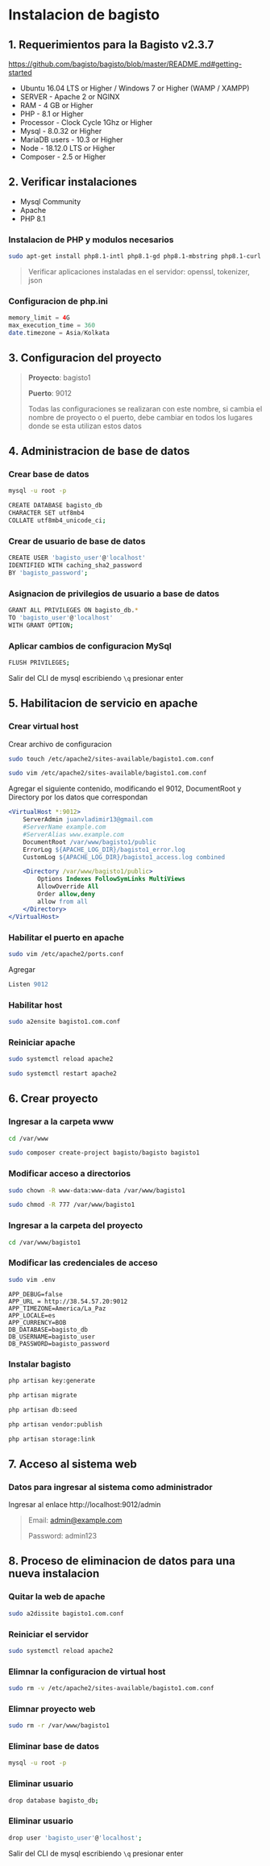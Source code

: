 # Instalacion de bagisto
## 1. Requerimientos para la Bagisto v2.3.7
https://github.com/bagisto/bagisto/blob/master/README.md#getting-started

- Ubuntu 16.04 LTS or Higher / Windows 7 or Higher (WAMP / XAMPP)
- SERVER - Apache 2 or NGINX
- RAM - 4 GB or Higher
- PHP - 8.1 or Higher
- Processor - Clock Cycle 1Ghz or Higher
- Mysql - 8.0.32 or Higher
- MariaDB users - 10.3 or Higher
- Node - 18.12.0 LTS or Higher
- Composer - 2.5 or Higher

## 2. Verificar instalaciones
- Mysql Community
- Apache
- PHP 8.1

### Instalacion de PHP y modulos necesarios
```bash
sudo apt-get install php8.1-intl php8.1-gd php8.1-mbstring php8.1-curl php8.1-mysql
```

> Verificar aplicaciones instaladas en el servidor: openssl, tokenizer, json
### Configuracion de php.ini
```php
memory_limit = 4G
max_execution_time = 360
date.timezone = Asia/Kolkata
```

## 3. Configuracion del proyecto
> **Proyecto**: bagisto1
>
> **Puerto**: 9012
>
> Todas las configuraciones se realizaran con este nombre, si cambia el nombre de proyecto o el puerto, debe cambiar en todos los lugares donde se esta utilizan estos datos

## 4. Administracion de base de datos
### Crear base de datos
```bash
mysql -u root -p
```

```bash
CREATE DATABASE bagisto_db
CHARACTER SET utf8mb4
COLLATE utf8mb4_unicode_ci;
```

### Crear de usuario de base de datos
```bash
CREATE USER 'bagisto_user'@'localhost'
IDENTIFIED WITH caching_sha2_password
BY 'bagisto_password';
```

### Asignacion de privilegios de usuario a base de datos
```bash
GRANT ALL PRIVILEGES ON bagisto_db.*
TO 'bagisto_user'@'localhost'
WITH GRANT OPTION;
```

### Aplicar cambios de configuracion MySql
```bash
FLUSH PRIVILEGES;
```

Salir del CLI de mysql escribiendo `\q` presionar enter

## 5. Habilitacion de servicio en apache
### Crear virtual host
Crear archivo de configuracion
```bash
sudo touch /etc/apache2/sites-available/bagisto1.com.conf
```

```bash
sudo vim /etc/apache2/sites-available/bagisto1.com.conf
```

Agregar el siguiente contenido, modificando el 9012, DocumentRoot y Directory por los datos que correspondan

```apache
<VirtualHost *:9012>
    ServerAdmin juanvladimir13@gmail.com
    #ServerName example.com
    #ServerAlias www.example.com
    DocumentRoot /var/www/bagisto1/public
    ErrorLog ${APACHE_LOG_DIR}/bagisto1_error.log
    CustomLog ${APACHE_LOG_DIR}/bagisto1_access.log combined

    <Directory /var/www/bagisto1/public>
        Options Indexes FollowSymLinks MultiViews
        AllowOverride All
        Order allow,deny
        allow from all
    </Directory>
</VirtualHost>
```

### Habilitar el puerto en apache
```bash
sudo vim /etc/apache2/ports.conf
```
Agregar
```apache
Listen 9012
```

### Habilitar host
```bash
sudo a2ensite bagisto1.com.conf
```

### Reiniciar apache
```bash
sudo systemctl reload apache2
```
```bash
sudo systemctl restart apache2
```

## 6. Crear proyecto
### Ingresar a la carpeta www
```bash
cd /var/www
```

```bash
sudo composer create-project bagisto/bagisto bagisto1
```

### Modificar acceso a directorios
```bash
sudo chown -R www-data:www-data /var/www/bagisto1
```
```bash
sudo chmod -R 777 /var/www/bagisto1
```

### Ingresar a la carpeta del proyecto
```bash
cd /var/www/bagisto1
```

### Modificar las credenciales de acceso
```bash
sudo vim .env
```

```
APP_DEBUG=false
APP_URL = http://38.54.57.20:9012
APP_TIMEZONE=America/La_Paz
APP_LOCALE=es
APP_CURRENCY=BOB
DB_DATABASE=bagisto_db
DB_USERNAME=bagisto_user
DB_PASSWORD=bagisto_password
```

### Instalar bagisto
```bash
php artisan key:generate
```

```bash
php artisan migrate
```

```bash
php artisan db:seed
```

```bash
php artisan vendor:publish
```

```bash
php artisan storage:link
```

## 7. Acceso al sistema web
### Datos para ingresar al sistema como administrador
Ingresar al enlace http://localhost:9012/admin

> Email: admin@example.com
>
> Password: admin123

## 8. Proceso de eliminacion de datos para una nueva instalacion
### Quitar la web de apache
```bash
sudo a2dissite bagisto1.com.conf
```

### Reiniciar el servidor
```bash
sudo systemctl reload apache2
```

### Elimnar la configuracion de virtual host
```bash
sudo rm -v /etc/apache2/sites-available/bagisto1.com.conf
```

### Elimnar proyecto web
```bash
sudo rm -r /var/www/bagisto1
```

### Eliminar base de datos
```bash
mysql -u root -p
```
### Eliminar usuario
```bash
drop database bagisto_db;
```

### Eliminar usuario
```bash
drop user 'bagisto_user'@'localhost';
```

Salir del CLI de mysql escribiendo `\q` presionar enter
